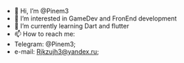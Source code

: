 - 👋 Hi, I’m @Pinem3
- 👀 I’m interested in GameDev and FronEnd development
- 🌱 I’m currently learning Dart and flutter
- 📫 How to reach me:
- Telegram: @Pinem3;
- e-mail: Rjkzujh3@yandex.ru;

<!---
Pinem3/Pinem3 is a ✨ special ✨ repository because its `README.md` (this file) appears on your GitHub profile.
You can click the Preview link to take a look at your changes.
--->
